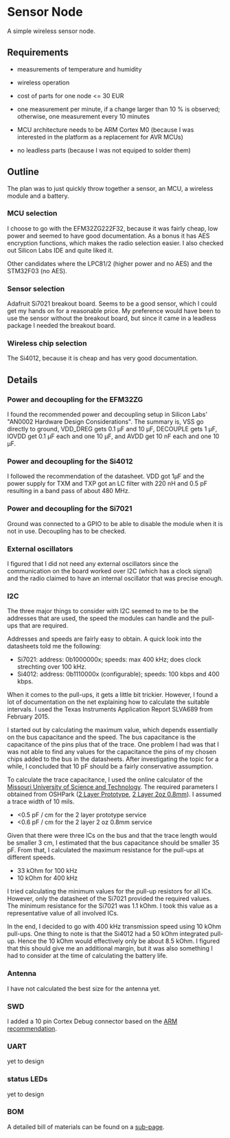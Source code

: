 # Sensor Node
A simple wireless sensor node.

## Requirements
  * measurements of temperature and humidity
  * wireless operation
  * cost of parts for one node <= 30 EUR
  * one measurement per minute, if a change larger than 10 % is observed; otherwise, one measurement every 10 minutes

  * MCU architecture needs to be ARM Cortex M0 (because I was interested in the platform as a replacement for AVR MCUs)
  * no leadless parts (because I was not equiped to solder them)

## Outline
The plan was to just quickly throw together a sensor, an MCU, a wireless module and a battery.

### MCU selection
I choose to go with the EFM32ZG222F32, because it was fairly cheap, low power and seemed to have good documentation.
As a bonus it has AES encryption functions, which makes the radio selection easier.
I also checked out Silicon Labs IDE and quite liked it.

Other candidates where the LPC81/2 (higher power and no AES) and the STM32F03 (no AES).

### Sensor selection
Adafruit Si7021 breakout board.
Seems to be a good sensor, which I could get my hands on for a reasonable price.
My preference would have been to use the sensor without the breakout board, but since it came in a leadless package I needed the breakout board.

### Wireless chip selection
The Si4012, because it is cheap and has very good documentation.

## Details

### Power and decoupling for the EFM32ZG
I found the recommended power and decoupling setup in Silicon Labs' "AN0002 Hardware Design Considerations".
The summary is, VSS go directly to ground, VDD_DREG gets 0.1 µF and 10 µF, DECOUPLE gets 1 µF, IOVDD get 0.1 µF each and one 10 µF, and AVDD get 10 nF each and one 10 µF.

### Power and decoupling for the Si4012
I followed the recommendation of the datasheet.
VDD got 1µF and the power supply for TXM and TXP got an LC filter with 220 nH and 0.5 pF resulting in a band pass of about 480 MHz.

### Power and decoupling for the Si7021
Ground was connected to a GPIO to be able to disable the module when it is not in use.
Decoupling has to be checked.

### External oscillators
I figured that I did not need any external oscillators since the communication on the board worked over I2C (which has a clock signal) and the radio claimed to have an internal oscillator that was precise enough.

### I2C
The three major things to consider with I2C seemed to me to be the addresses that are used, the speed the modules can handle and the pull-ups that are required.

Addresses and speeds are fairly easy to obtain.
A quick look into the datasheets told me the following:

  * Si7021: address: 0b1000000x; speeds: max 400 kHz; does clock strechting over 100 kHz.
  * Si4012: address: 0b1110000x (configurable); speeds: 100 kbps and 400 kbps.

When it comes to the pull-ups, it gets a little bit trickier.
However, I found a lot of documentation on the net explaining how to calculate the suitable intervals.
I used the Texas Instruments Application Report SLVA689 from February 2015.

I started out by calculating the maximum value, which depends essentially on the bus capacitance and the speed.
The bus capacitance is the capacitance of the pins plus that of the trace.
One problem I had was that I was not able to find any values for the capacitance the pins of my chosen chips added to the bus in the datasheets.
After investigating the topic for a while, I concluded that 10 pF should be a fairly conservative assumption.

To calculate the trace capacitance, I used the online calculator of the [Missouri University of Science and Technology](http://emclab.mst.edu/pcbtlc2/microstrip/).
The required parameters I obtained from OSHPark ([2 Layer Prototype](http://docs.oshpark.com/services/two-layer/), [2 Layer 2oz 0.8mm](http://docs.oshpark.com/services/two-layer-hhdc/)).
I assumed a trace width of 10 mils.

  * <0.5 pF / cm for the 2 layer prototype service
  * <0.6 pF / cm for the 2 layer 2 oz 0.8mm service

Given that there were three ICs on the bus and that the trace length would be smaller 3 cm, I estimated that the bus capacitance should be smaller 35 pF.
From that, I calculated the maximum resistance for the pull-ups at different speeds.

  * 33 kOhm for 100 kHz
  * 10 kOhm for 400 kHz

I tried calculating the minimum values for the pull-up resistors for all ICs.
However, only the datasheet of the Si7021 provided the required values.
The minimum resistance for the Si7021 was 1.1 kOhm.
I took this value as a representative value of all involved ICs.

In the end, I decided to go with 400 kHz transmission speed using 10 kOhm pull-ups.
One thing to note is that the Si4012 had a 50 kOhm integrated pull-up.
Hence the 10 kOhm would effectively only be about 8.5 kOhm.
I figured that this should give me an additional margin, but it was also something I had to consider at the time of calculating the battery life.

### Antenna
I have not calculated the best size for the antenna yet.

### SWD
I added a 10 pin Cortex Debug connector based on the [ARM recommendation](http://infocenter.arm.com/help/topic/com.arm.doc.faqs/attached/13634/cortex_debug_connectors.pdf).

### UART
yet to design

### status LEDs
yet to design

### BOM

A detailed bill of materials can be found on a [sub-page](bom.md).

